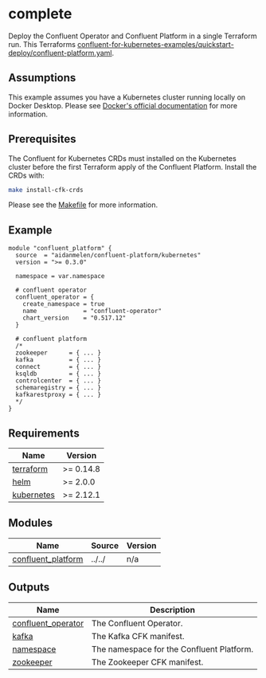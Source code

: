 # complete

Deploy the Confluent Operator and Confluent Platform in a single Terraform run. This Terraforms [confluent-for-kubernetes-examples/quickstart-deploy/confluent-platform.yaml](https://github.com/confluentinc/confluent-kubernetes-examples/blob/master/quickstart-deploy/confluent-platform.yaml).

## Assumptions

This example assumes you have a Kubernetes cluster running locally on Docker Desktop. Please see [Docker's official documentation](https://docs.docker.com/desktop/kubernetes/) for more information.

## Prerequisites

The Confluent for Kubernetes CRDs must installed on the Kubernetes cluster before the first Terraform apply of the Confluent Platform. Install the CRDs with:

```bash
make install-cfk-crds
```

Please see the [Makefile](https://github.com/aidanmelen/terraform-kubernetes-confluent-platform/blob/main/Makefile) for more information.

<!-- BEGINNING OF PRE-COMMIT-TERRAFORM DOCS HOOK -->

## Example

```hcl
module "confluent_platform" {
  source  = "aidanmelen/confluent-platform/kubernetes"
  version = ">= 0.3.0"

  namespace = var.namespace

  # confluent operator
  confluent_operator = {
    create_namespace = true
    name             = "confluent-operator"
    chart_version    = "0.517.12"
  }

  # confluent platform
  /*
  zookeeper      = { ... }
  kafka          = { ... }
  connect        = { ... }
  ksqldb         = { ... }
  controlcenter  = { ... }
  schemaregistry = { ... }
  kafkarestproxy = { ... }
  */
}
```

## Requirements

| Name | Version |
|------|---------|
| <a name="requirement_terraform"></a> [terraform](#requirement\_terraform) | >= 0.14.8 |
| <a name="requirement_helm"></a> [helm](#requirement\_helm) | >= 2.0.0 |
| <a name="requirement_kubernetes"></a> [kubernetes](#requirement\_kubernetes) | >= 2.12.1 |
## Modules

| Name | Source | Version |
|------|--------|---------|
| <a name="module_confluent_platform"></a> [confluent\_platform](#module\_confluent\_platform) | ../../ | n/a |
## Outputs

| Name | Description |
|------|-------------|
| <a name="output_confluent_operator"></a> [confluent\_operator](#output\_confluent\_operator) | The Confluent Operator. |
| <a name="output_kafka"></a> [kafka](#output\_kafka) | The Kafka CFK manifest. |
| <a name="output_namespace"></a> [namespace](#output\_namespace) | The namespace for the Confluent Platform. |
| <a name="output_zookeeper"></a> [zookeeper](#output\_zookeeper) | The Zookeeper CFK manifest. |
<!-- END OF PRE-COMMIT-TERRAFORM DOCS HOOK -->
